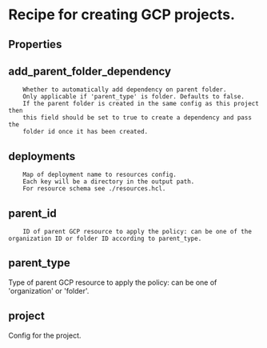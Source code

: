 
# Recipe for creating GCP projects.

## Properties

## add_parent_folder_dependency

        Whether to automatically add dependency on parent folder.
        Only applicable if 'parent_type' is folder. Defaults to false.
        If the parent folder is created in the same config as this project then
        this field should be set to true to create a dependency and pass the
        folder id once it has been created.



## deployments

        Map of deployment name to resources config.
        Each key will be a directory in the output path.
        For resource schema see ./resources.hcl.



## parent_id

        ID of parent GCP resource to apply the policy: can be one of the organization ID or folder ID according to parent_type.



## parent_type

Type of parent GCP resource to apply the policy: can be one of 'organization' or 'folder'.


## project

Config for the project.


